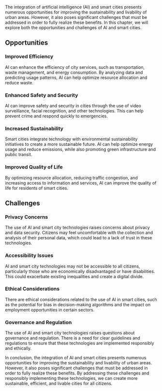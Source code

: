 

The integration of artificial intelligence (AI) and smart cities presents numerous opportunities for improving the sustainability and livability of urban areas. However, it also poses significant challenges that must be addressed in order to fully realize these benefits. In this chapter, we will explore both the opportunities and challenges of AI and smart cities.

Opportunities
-------------

### Improved Efficiency

AI can enhance the efficiency of city services, such as transportation, waste management, and energy consumption. By analyzing data and predicting usage patterns, AI can help optimize resource allocation and reduce waste.

### Enhanced Safety and Security

AI can improve safety and security in cities through the use of video surveillance, facial recognition, and other technologies. This can help prevent crime and respond quickly to emergencies.

### Increased Sustainability

Smart cities integrate technology with environmental sustainability initiatives to create a more sustainable future. AI can help optimize energy usage and reduce emissions, while also promoting green infrastructure and public transit.

### Improved Quality of Life

By optimizing resource allocation, reducing traffic congestion, and increasing access to information and services, AI can improve the quality of life for residents of smart cities.

Challenges
----------

### Privacy Concerns

The use of AI and smart city technologies raises concerns about privacy and data security. Citizens may feel uncomfortable with the collection and analysis of their personal data, which could lead to a lack of trust in these technologies.

### Accessibility Issues

AI and smart city technologies may not be accessible to all citizens, particularly those who are economically disadvantaged or have disabilities. This could exacerbate existing inequalities and create a digital divide.

### Ethical Considerations

There are ethical considerations related to the use of AI in smart cities, such as the potential for bias in decision-making algorithms and the impact on employment opportunities in certain sectors.

### Governance and Regulation

The use of AI and smart city technologies raises questions about governance and regulation. There is a need for clear guidelines and regulations to ensure that these technologies are implemented responsibly and ethically.

In conclusion, the integration of AI and smart cities presents numerous opportunities for improving the sustainability and livability of urban areas. However, it also poses significant challenges that must be addressed in order to fully realize these benefits. By addressing these challenges and responsibly implementing these technologies, we can create more sustainable, efficient, and livable cities for all citizens.
